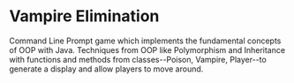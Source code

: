 # Vampire Elimination
Command Line Prompt game which implements the fundamental concepts of OOP with Java. Techniques from OOP like Polymorphism and Inheritance with functions and methods from classes--Poison, Vampire, Player--to generate a display and allow players to move around. 
